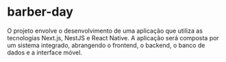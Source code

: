 # barber-day
O projeto envolve o desenvolvimento de uma aplicação que utiliza as tecnologias Next.js, NestJS e React Native. A aplicação será composta por um sistema integrado, abrangendo o frontend, o backend, o banco de dados e a interface móvel.
